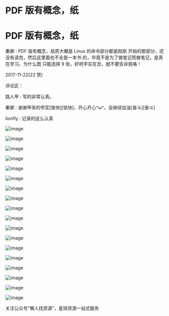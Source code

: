 # PDF 版有概念，纸

# PDF 版有概念，纸

秦卿 : PDF 版有概念，纸质大概是 Linux 的命令部分都是刚刚 开始的那部分，还没有读完，然后这里面也不全是一本书 的，毕竟不是为了做笔记而做笔记，是真在学习。为什么图 只能选择 9 张，好吧字实在丑，就不要告诉我咯！

2017-11-22(22 赞)

评论区：

路人甲 : 写的非常认真。

秦卿 : 谢谢甲哥的夸奖[愉快][愉快]，开心开心^ω^。会继续加油[奋斗][奋斗]

lionfly : 记录的这么认真

![image](img/Image_203.png)

![image](img/Image_204.png)

![image](img/Image_205.png)

![image](img/Image_206.png)

![image](img/Image_207.png)

![image](img/Image_208.png)

![image](img/Image_209.png)

![image](img/Image_210.png)

![image](img/Image_211.png)

![image](img/Image_212.png)

![image](img/Image_213.png)

![image](img/Image_214.png)

![image](img/Image_215.png)

![image](img/Image_216.png)

![image](img/Image_217.png)

![image](img/Image_218.png)

![image](img/Image_219.png)

![image](img/Image_220.png)

关注公众号"懒人找资源"，星球资源一站式服务